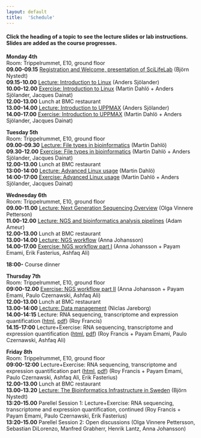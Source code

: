 ```yaml
---
layout: default
title:  'Schedule'
---
```


#### Click the heading of a topic to see the lecture slides or lab instructions. Slides are added as the course progresses.




**Monday 4th**  
Room: Trippelrummet, E10, ground floor  
**09.00-09.15** [Registration and Welcome, presentation of SciLifeLab]() (Björn Nystedt)  
**09.15-10.00** [Lecture: Introduction to Linux](slides/linux-tutorial.pdf) (Anders Sjölander)  
**10.00-12.00** [Exercise: Introduction to Linux](labs/linux-intro) (Martin Dahlö + Anders Sjölander, Jacques Dainat)  
**12.00-13.00** Lunch at BMC restaurant  
**13.00-14.00** [Lecture: Introduction to UPPMAX](slides/UPPMAX-tutorial.pdf) (Anders Sjölander)  
**14.00-17.00** [Exercise: Introduction to UPPMAX](labs/uppmax-intro) (Martin Dahlö + Anders Sjölander, Jacques Dainat)  

**Tuesday 5th**  
Room: Trippelrummet, E10, ground floor  
**09.00-09.30** [Lecture: File types in bioinformatics](slides/file_types.pdf) (Martin Dahlö)  
**09.30-12.00** [Exercise: File types in bioinformatics](labs/filetypes) (Martin Dahlö + Anders Sjölander, Jacques Dainat)  
**12.00-13.00** Lunch at BMC restaurant  
**13:00-14:00** [Lecture: Advanced Linux usage](slides/advanced_linux.pdf) (Martin Dahlö)  
**14:00-17:00** [Exercise: Advanced Linux usage](labs/loops_lab) (Martin Dahlö + Anders Sjölander, Jacques Dainat)  

**Wednesday 6th**  
Room: Trippelrummet, E10, ground floor  
**09.00-11.00** [Lecture: Next Generation Sequencing Overview](slides/Sequencing_OVP2019_a.pptx) (Olga Vinnere Petterson)  
**11.00-12.00** [Lecture: NGS and bioinformatics analysis pipelines]() (Adam Ameur)  
**12.00-13.00** Lunch at BMC restaurant  
**13.00-14.00** [Lecture: NGS workflow]() (Anna Johansson)  
**14.00-17.00** [Exercise: NGS workflow part I](labs/NGS_workflow) (Anna Johansson + Payam Emami, Erik Fasterius, Ashfaq Ali)  

**18:00-** Course dinner  

**Thursday 7th**  
Room: Trippelrummet, E10, ground floor  
**09:00-12.00** [Exercise: NGS workflow part II](labs/NGS_workflow) (Anna Johansson + Payam Emami, Paulo Czernawski, Ashfaq Ali)  
**12.00-13.00** Lunch at BMC restaurant  
**13.00-14:00** [Lecture: Data management]() (Niclas Jareborg)  
**14.00-14:15** Lecture: RNA sequencing, transcriptome and expression quantification  ([html](slides/rnaseq/talk.html), [pdf](slides/rnaseq/talk.pdf)) (Roy Francis)  
**14.15-17:00** Lecture+Exercise: RNA sequencing, transcriptome and expression quantification ([html](labs/rnaseq/lab.html), [pdf](labs/rnaseq/lab.pdf)) (Roy Francis + Payam Emami, Paulo Czernawski, Ashfaq Ali)  

**Friday 8th**  
Room: Trippelrummet, E10, ground floor  
**09:00-12:00** Lecture+Exercise: RNA sequencing, transcriptome and expression quantification part ([html](labs/rnaseq/lab.html), [pdf](labs/rnaseq/lab.pdf)) (Roy Francis + Payam Emami, Paulo Czernawski, Ashfaq Ali, Erik Fasterius)  
**12.00-13.00** Lunch at BMC restaurant  
**13.00-13.20** [Lecture: The Bioinformatics Infrastructure in Sweden]() (Björn Nystedt)    
**13:20-15.00** Parellel Session 1: Lecture+Exercise: RNA sequencing, transcriptome and expression quantification, continued (Roy Francis + Payam Emami, Paulo Czernawski, Erik Fasterius)  
**13:20-15.00** Parellel Session 2: Open discussions (Olga Vinnere Pettersson, Sebastian DiLorenzo, Manfred Grabherr, Henrik Lantz, Anna Johansson)  

